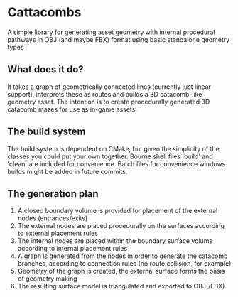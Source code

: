 # Cattacombs
A simple library for generating asset geometry with internal procedural pathways in OBJ (and maybe FBX) format using basic standalone geometry types

## What does it do?
It takes a graph of geometrically connected lines (currently just linear support), interprets these as routes and builds a 3D catacomb-like geometry asset.
The intention is to create procedurally generated 3D catacomb mazes for use as in-game assets.

## The build system
The build system is dependent on CMake, but given the simplicity of the classes you could put your own together.
Bourne shell files 'build' and 'clean' are included for convenience. Batch files for convenience windows builds might be added in future commits.

## The generation plan
1. A closed boundary volume is provided for placement of the external nodes (entrances/exits)
2. The external nodes are placed procedurally on the surfaces according to external placement rules
3. The internal nodes are placed within the boundary surface volume according to internal placement rules
4. A graph is generated from the nodes in order to generate the catacomb branches, according to connection rules (no route collision, for example)
5. Geometry of the graph is created, the external surface forms the basis of geometry making
6. The resulting surface model is triangulated and exported to OBJ(/FBX).

